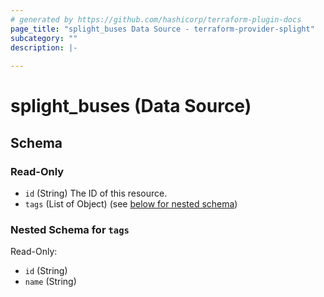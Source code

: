 ```yaml
---
# generated by https://github.com/hashicorp/terraform-plugin-docs
page_title: "splight_buses Data Source - terraform-provider-splight"
subcategory: ""
description: |-
  
---
```


# splight_buses (Data Source)





<!-- schema generated by tfplugindocs -->
## Schema

### Read-Only

- `id` (String) The ID of this resource.
- `tags` (List of Object) (see [below for nested schema](#nestedatt--tags))

<a id="nestedatt--tags"></a>
### Nested Schema for `tags`

Read-Only:

- `id` (String)
- `name` (String)
